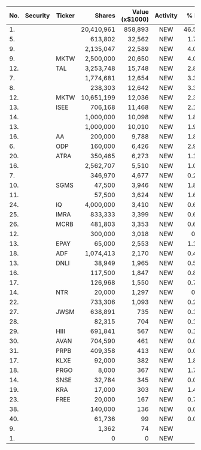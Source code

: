 No. | Security | Ticker | Shares | Value (x$1000) | Activity | % Port
|--- | --- | --- | ---:| ---:|:---:| ---:|
 1.|||20,410,961|858,893|NEW|46.58%|rel="bookmark"></a>
5.|||613,802|32,562|NEW|1.76%|rel="bookmark"></a>
9.|||2,135,047|22,589|NEW|4.09%|rel="bookmark"></a>
9.||MKTW</a>|2,500,000|20,650|NEW|4.07%|<a href=rel="bookmark"></a>
12.||TAL</a>|3,253,748|15,748|NEW|2.85%|<a href=rel="bookmark"></a>
7.|||1,774,681|12,654|NEW|3.37%|rel="bookmark"></a>
8.|||238,303|12,642|NEW|3.36%|rel="bookmark"></a>
12.||MKTW</a>|10,651,199|12,036|NEW|2.37%|<a href=rel="bookmark"></a>
13.||ISEE</a>|706,168|11,468|NEW|2.14%|<a href=rel="bookmark"></a>
14.|||1,000,000|10,098|NEW|1.89%|rel="bookmark"></a>
13.|||1,000,000|10,010|NEW|1.97%|rel="bookmark"></a>
16.||AA</a>|200,000|9,788|NEW|1.83%|<a href=rel="bookmark"></a>
6.||ODP</a>|160,000|6,426|NEW|2.99%|<a href=rel="bookmark"></a>
20.||ATRA</a>|350,465|6,273|NEW|1.17%|<a href=rel="bookmark"></a>
16.|||2,562,707|5,510|NEW|1.08%|rel="bookmark"></a>
7.|||346,970|4,677|NEW|0.25%|rel="bookmark"></a>
10.||SGMS</a>|47,500|3,946|NEW|1.84%|<a href=rel="bookmark"></a>
11.|||57,500|3,624|NEW|1.69%|rel="bookmark"></a>
24.||IQ</a>|4,000,000|3,410|NEW|0.63%|<a href=rel="bookmark"></a>
25.||IMRA</a>|833,333|3,399|NEW|0.63%|<a href=rel="bookmark"></a>
26.||MCRB</a>|481,803|3,353|NEW|0.62%|<a href=rel="bookmark"></a>
12.|||300,000|3,018|NEW|0.8%|rel="bookmark"></a>
13.||EPAY</a>|65,000|2,553|NEW|1.19%|<a href=rel="bookmark"></a>
18.||ADF</a>|1,074,413|2,170|NEW|0.42%|<a href=rel="bookmark"></a>
13.||DNLI</a>|38,949|1,965|NEW|0.52%|<a href=rel="bookmark"></a>
16.|||117,500|1,847|NEW|0.86%|rel="bookmark"></a>
17.|||126,968|1,550|NEW|0.72%|rel="bookmark"></a>
14.||NTR</a>|20,000|1,297|NEW|0.1%|<a href=rel="bookmark"></a>
22.|||733,306|1,093|NEW|0.21%|rel="bookmark"></a>
27.||JWSM</a>|638,891|735|NEW|0.14%|<a href=rel="bookmark"></a>
28.|||82,315|704|NEW|0.13%|rel="bookmark"></a>
29.||HIII</a>|691,841|567|NEW|0.11%|<a href=rel="bookmark"></a>
30.||AVAN</a>|704,590|461|NEW|0.09%|<a href=rel="bookmark"></a>
31.||PRPB</a>|409,358|413|NEW|0.08%|<a href=rel="bookmark"></a>
17.||KLXE</a>|92,000|382|NEW|1.81%|<a href=rel="bookmark"></a>
18.||PRGO</a>|8,000|367|NEW|1.74%|<a href=rel="bookmark"></a>
14.||SNSE</a>|32,784|345|NEW|0.09%|<a href=rel="bookmark"></a>
19.||KRA</a>|17,000|303|NEW|1.44%|<a href=rel="bookmark"></a>
23.||FREE</a>|20,000|167|NEW|0.79%|<a href=rel="bookmark"></a>
38.|||140,000|136|NEW|0.02%|rel="bookmark"></a>
40.|||61,736|99|NEW|0.01%|rel="bookmark"></a>
9.|||1,362|74|NEW|0%|rel="bookmark"></a>
1.|||0|0|NEW|0%|rel="bookmark"></a>
